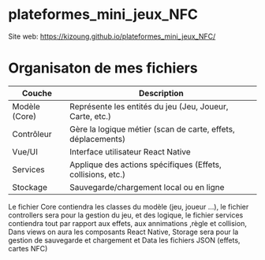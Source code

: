 # plateformes_mini_jeux_NFC
Site web: https://kizoung.github.io/plateformes_mini_jeux_NFC/

# Organisaton de mes fichiers 

| Couche            | Description                                                  |
| ----------------- | ------------------------------------------------------------ |
| Modèle (Core)     | Représente les entités du jeu (Jeu, Joueur, Carte, etc.)     |
| Contrôleur        | Gère la logique métier (scan de carte, effets, déplacements) |
| Vue/UI            | Interface utilisateur React Native                           |
| Services          | Applique des actions spécifiques (Effets, collisions, etc.)  |
| Stockage          | Sauvegarde/chargement local ou en ligne                      |


Le fichier Core contiendra les classes du modèle (jeu, joueur ...), le fichier controllers sera pour la gestion du jeu, et des logique, le fichier services contiendra tout par rapport aux effets, aux annimations ,règle et collision, Dans views on aura les composants React Native, Storage sera pour la gestion de sauvegarde et chargement et Data les fichiers JSON (effets, cartes NFC)